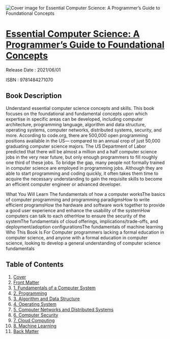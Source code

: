 ![Cover image for Essential Computer Science: A Programmer’s Guide to Foundational Concepts](https://imgdetail.ebookreading.net/cover/cover/202109/EB9781484271070.jpg)

[Essential Computer Science: A Programmer’s Guide to Foundational Concepts](https://ebookreading.net/view/book/Essential+Computer+Science%3A+A+Programmer%E2%80%99s+Guide+to+Foundational+Concepts-EB9781484271070_1.html "Essential Computer Science: A Programmer’s Guide to Foundational Concepts")
====================================================================================================================

Release Date : 2021/06/01

ISBN : 9781484271070

Book Description
-----------------

Understand essential computer science concepts and skills. This book focuses on the foundational and fundamental concepts upon which expertise in specific areas can be developed, including computer architecture, programming language, algorithm and data structure, operating systems, computer networks, distributed systems, security, and more.
According to code.org, there are 500,000 open programming positions available in the US— compared to an annual crop of just 50,000 graduating computer science majors. The US Department of Labor predicted that there will be almost a million and a half computer science jobs in the very near future, but only enough programmers to fill roughly one third of these jobs.
To bridge the gap, many people not formally trained in computer science are employed in programming jobs. Although they are able to start programming and coding quickly, it often takes them time to acquire the necessary understanding to gain the requisite skills to become an efficient computer engineer or advanced developer. 

What You Will Learn
The fundamentals of how a computer worksThe basics of computer programming and programming paradigmsHow to write efficient&nbsp;programsHow the hardware and software work together to provide a good user experience&nbsp;and enhance the usability of the systemHow computers can talk to each otherHow to ensure the security of the systemThe fundamentals of cloud offerings, implications/trade-offs, and deployment/adoption configurationsThe fundamentals of machine learning
Who This Book Is For
Computer programmers lacking a formal education in computer science, and anyone with a formal education in computer science, looking to develop a general understanding of computer science fundamentals


Table of Contents
-----------------

1. [Cover](https://ebookreading.net/view/book/Essential+Computer+Science%3A+A+Programmer%E2%80%99s+Guide+to+Foundational+Concepts-EB9781484271070_1.html)
1. [Front Matter](https://ebookreading.net/view/book/Essential+Computer+Science%3A+A+Programmer%E2%80%99s+Guide+to+Foundational+Concepts-EB9781484271070_2.html)
1. [1.&nbsp;Fundamentals of a Computer System](https://ebookreading.net/view/book/Essential+Computer+Science%3A+A+Programmer%E2%80%99s+Guide+to+Foundational+Concepts-EB9781484271070_3.html)
1. [2.&nbsp;Programming](https://ebookreading.net/view/book/Essential+Computer+Science%3A+A+Programmer%E2%80%99s+Guide+to+Foundational+Concepts-EB9781484271070_4.html)
1. [3.&nbsp;Algorithm and Data Structure](https://ebookreading.net/view/book/Essential+Computer+Science%3A+A+Programmer%E2%80%99s+Guide+to+Foundational+Concepts-EB9781484271070_5.html)
1. [4.&nbsp;Operating System](https://ebookreading.net/view/book/Essential+Computer+Science%3A+A+Programmer%E2%80%99s+Guide+to+Foundational+Concepts-EB9781484271070_6.html)
1. [5.&nbsp;Computer Networks and Distributed Systems](https://ebookreading.net/view/book/Essential+Computer+Science%3A+A+Programmer%E2%80%99s+Guide+to+Foundational+Concepts-EB9781484271070_7.html)
1. [6.&nbsp;Computer Security](https://ebookreading.net/view/book/Essential+Computer+Science%3A+A+Programmer%E2%80%99s+Guide+to+Foundational+Concepts-EB9781484271070_8.html)
1. [7.&nbsp;Cloud Computing](https://ebookreading.net/view/book/Essential+Computer+Science%3A+A+Programmer%E2%80%99s+Guide+to+Foundational+Concepts-EB9781484271070_9.html)
1. [8.&nbsp;Machine Learning](https://ebookreading.net/view/book/Essential+Computer+Science%3A+A+Programmer%E2%80%99s+Guide+to+Foundational+Concepts-EB9781484271070_10.html)
1. [Back Matter](https://ebookreading.net/view/book/Essential+Computer+Science%3A+A+Programmer%E2%80%99s+Guide+to+Foundational+Concepts-EB9781484271070_11.html)
